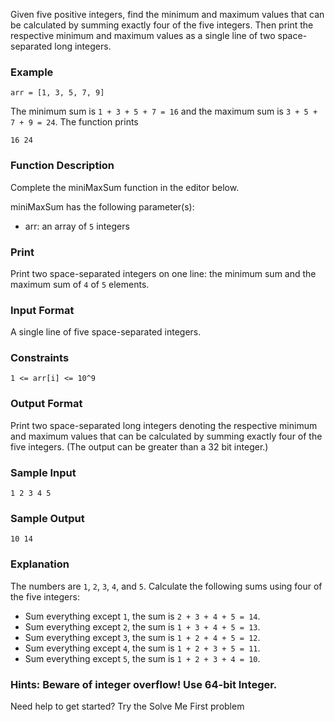 Given five positive integers, find the minimum and maximum values that can be calculated by summing exactly four of the five integers. Then print the respective minimum and maximum values as a single line of two space-separated long integers. 

### Example 

`arr = [1, 3, 5, 7, 9]`

The minimum sum is `1 + 3 + 5 + 7 = 16` and the maximum sum is `3 + 5 + 7 + 9 = 24`. The function prints

```
16 24
```

### Function Description 
Complete the miniMaxSum function in the editor below.

miniMaxSum has the following parameter(s):

- arr: an array of `5` integers 

### Print 
Print two space-separated integers on one line: the minimum sum and the maximum sum of `4` of `5` elements. 

### Input Format
A single line of five space-separated integers.

### Constraints
`1 <= arr[i] <= 10^9` 

### Output Format
Print two space-separated long integers denoting the respective minimum and maximum values that can be calculated by summing exactly four of the five integers. (The output can be greater than a 32 bit integer.)

### Sample Input
```
1 2 3 4 5
```

### Sample Output
```
10 14
```

### Explanation
The numbers are `1`, `2`, `3`, `4`, and `5`. Calculate the following sums using four of the five integers:

- Sum everything except `1`, the sum is `2 + 3 + 4 + 5 = 14`.
- Sum everything except `2`, the sum is `1 + 3 + 4 + 5 = 13`.
- Sum everything except `3`, the sum is `1 + 2 + 4 + 5 = 12`.
- Sum everything except `4`, the sum is `1 + 2 + 3 + 5 = 11`.
- Sum everything except `5`, the sum is `1 + 2 + 3 + 4 = 10`.


### Hints: Beware of integer overflow! Use 64-bit Integer.

Need help to get started? Try the Solve Me First problem

